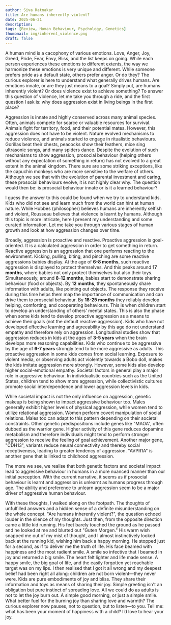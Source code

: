 ```yaml
---
author: Siva Ratnakar
title: Are humans inherently violent?
date: 2025-06-21
description: 
tags: [Review, Human Behaviour, Psychology, Genetics]
thumbnail: img/inherent_violence.png
draft: false
---
```

A human mind is a cacophony of various emotions. Love, Anger, Joy, Greed, Pride, Fear, Envy, Bliss, and the list keeps on going. While each person experiences these emotions to different extents, the way we harmonize these emotions is very unique and different. While someone prefers pride as a default state, others prefer anger. Or do they? The curious explorer is here to understand what generally drives humans. Are emotions innate, or are they just means to a goal? Simply put, are humans inherently violent? Or does violence exist to achieve something? To answer this question of violence, let me take you through a ride, and the first question I ask is: why does aggression exist in living beings in the first place?

Aggression is innate and highly conserved across many animal species. Often, animals compete for scarce or valuable resources for survival. Animals fight for territory, food, and their potential mates. However, this aggression does not have to be violent. Nature evolved mechanisms to reduce violence, and animals started to engage in ritualistic behaviours. Gorillas beat their chests, peacocks show their feathers, mice sing ultrasonic songs, and many spiders dance. Despite the evolution of such mechanisms to show aggression, prosocial behaviour (helping others without any expectation of something in return) has not evolved to a great extent in the animal kingdom. There sure are some striking exceptions, like the capuchin monkeys who are more sensitive to the welfare of others. Although we see that with the evolution of parental investment and caring, these prosocial behaviours evolve, it is not highly clear why. The question would then be: is prosocial behaviour innate or is it a learned behaviour?

I guess the answer to this could be found when we try to understand kids. Kids who did not see and learn much from the world can hint at human nature. While Hobbes (philosopher) believes humans are inherently selfish and violent, Rousseau believes that violence is learnt by humans. Although this topic is more intricate, here I present my understanding and some curated information. Let me take you through various stages of human growth and look at how aggression changes over time.

Broadly, aggression is proactive and reactive. Proactive aggression is goal-oriented. It is a calculated aggression in order to get something in return. Reactive aggression is an aggression that one performs reacting to the environment. Kicking, pulling, biting, and pinching are some reactive aggressions babies display. At the age of **6-8 months**, such reactive aggression is displayed to protect themselves. And this peaks around **17 months**, where babies not only protect themselves but also their toys. Simultaneously, around **8-12 months**, babies start to demonstrate sharing behaviour (food or objects). By **12 months**, they spontaneously share information with adults, like pointing out objects. The response they receive during this time helps them map the importance of communication and can drive them to prosocial behaviour. By **18-25 months** they reliably develop helping, comforting, and cooperating behaviours. This is when children start to develop an understanding of others' mental states. This is also the phase when some kids tend to develop proactive aggression as a means to achieve their goals (not the default reactive aggression). Kids who have not developed effective learning and agreeability by this age do not understand empathy and therefore rely on aggression. Longitudinal studies show that aggression reduces in kids at the ages of **3-5 years** when the brain develops more reasoning capabilities. Kids who continue to be aggressive by the age of **6-7 years** strongly tend to be more aggressive as adults. This proactive aggression in some kids comes from social learning. Exposure to violent media, or observing adults act violently towards a Bobo doll, makes the kids imitate aggression more strongly. However, some kids also develop higher social-emotional empathy. Societal factors in general play a major role in aggressive behaviour. In individualistic countries such as the United States, children tend to show more aggression, while collectivistic cultures promote social interdependence and lower aggression levels in kids.

While societal impact is not the only influence on aggression, genetic makeup is being shown to impact aggressive behaviour too. Males generally exhibit higher levels of physical aggression, while women tend to utilize relational aggression. Women perform covert manipulation of social relations. Males too can adapt to this pattern depending on their societal constraints. Other genetic predispositions include genes like "MAOA", often dubbed as the warrior gene. Higher activity of this gene reduces dopamine metabolism and therefore individuals might tend to perform stronger aggression to receive the feeling of goal achievement. Another major gene, "CDH13", variants reduce neural connectivity and thereby social receptiveness, leading to greater tendency of aggression. "AVPR1A" is another gene that is linked to childhood aggression.

The more we see, we realise that both genetic factors and societal impact lead to aggressive behaviour in humans in a more nuanced manner than our initial perception. With the current narrative, it seems as if prosocial behaviour is learnt and aggression is unlearnt as humans progress through age. The ability and preference to unlearn aggression seem to be a major driver of aggressive human behaviour.

With these thoughts, I walked along on the footpath. The thoughts of unfulfilled answers and a hidden sense of a definite misunderstanding on the whole concept. "Are humans inherently violent?", the question echoed louder in the silence of my thoughts. Just then, from the opposite direction came a little kid running. His feet barely touched the ground as he passed and he looked at me and blurted out "Guten Morgen." His warm wish snapped me out of my mist of thought, and I almost instinctively looked back at the running kid, wishing him back a happy morning. He stopped just for a second, as if to deliver me the truth of life. His face beamed with happiness and the most radient smile. A smile so infective that I beamed in joy and returned a big smile. The heart felt lighter and life made sense. A happy smile, the big goal of life, and the easily forgotten yet reachable target was on my lips. I then realised that I got it all wrong and my deepest belief had been right all along: children are not born violent—they never were. Kids are pure embodiments of joy and bliss. They share their information and toys as means of sharing their joy. Simple greeting isn't an obligation but pure instinct of spreading love. All we could do as adults is not to let the joy burn out. A simple good morning, or just a simple smile. What better fuel for the burning joy than sharing love and warmth? The curious explorer now pauses, not to question, but to listen—to you. Tell me: what has been your moment of happiness with a child? I’d love to hear your joy.